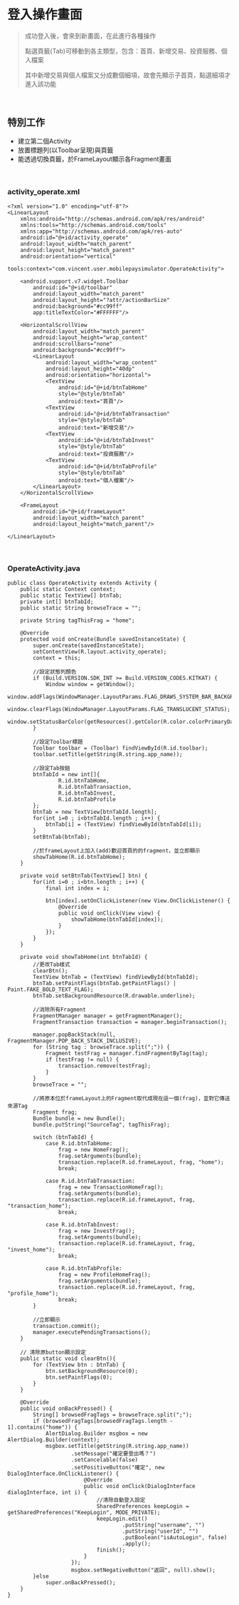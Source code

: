 # 登入操作畫面
>成功登入後，會來到新畫面，在此進行各種操作
>
>點選頁籤(Tab)可移動到各主類型，包含：首頁、新增交易、投資服務、個人檔案
>
>其中新增交易與個人檔案又分成數個細項，故會先顯示子首頁，點選細項才進入該功能
>

<br>

## 特別工作
* 建立第二個Activity
* 放置標題列(以Toolbar呈現)與頁籤
* 能透過切換頁籤，於FrameLayout顯示各Fragment畫面

<br>

### activity_operate.xml
    <?xml version="1.0" encoding="utf-8"?>
    <LinearLayout
        xmlns:android="http://schemas.android.com/apk/res/android"
        xmlns:tools="http://schemas.android.com/tools"
        xmlns:app="http://schemas.android.com/apk/res-auto"
        android:id="@+id/activity_operate"
        android:layout_width="match_parent"
        android:layout_height="match_parent"
        android:orientation="vertical"
        tools:context="com.vincent.user.mobilepaysimulator.OperateActivity">

        <android.support.v7.widget.Toolbar
            android:id="@+id/toolbar"
            android:layout_width="match_parent"
            android:layout_height="?attr/actionBarSize"
            android:background="#cc99ff"
            app:titleTextColor="#FFFFFF"/>

        <HorizontalScrollView
            android:layout_width="match_parent"
            android:layout_height="wrap_content"
            android:scrollbars="none"
            android:background="#cc99ff">
            <LinearLayout
                android:layout_width="wrap_content"
                android:layout_height="40dp"
                android:orientation="horizontal">
                <TextView
                    android:id="@+id/btnTabHome"
                    style="@style/btnTab"
                    android:text="首頁"/>
                <TextView
                    android:id="@+id/btnTabTransaction"
                    style="@style/btnTab"
                    android:text="新增交易"/>
                <TextView
                    android:id="@+id/btnTabInvest"
                    style="@style/btnTab"
                    android:text="投資服務"/>
                <TextView
                    android:id="@+id/btnTabProfile"
                    style="@style/btnTab"
                    android:text="個人檔案"/>
            </LinearLayout>
        </HorizontalScrollView>

        <FrameLayout
            android:id="@+id/frameLayout"
            android:layout_width="match_parent"
            android:layout_height="match_parent"/>

    </LinearLayout>

<br>

### OperateActivity.java
    public class OperateActivity extends Activity {
        public static Context context;
        public static TextView[] btnTab;
        private int[] btnTabId;
        public static String browseTrace = "";

        private String tagThisFrag = "home";

        @Override
        protected void onCreate(Bundle savedInstanceState) {
            super.onCreate(savedInstanceState);
            setContentView(R.layout.activity_operate);
            context = this;

            //設定狀態列顏色
            if (Build.VERSION.SDK_INT >= Build.VERSION_CODES.KITKAT) {
                Window window = getWindow();
                window.addFlags(WindowManager.LayoutParams.FLAG_DRAWS_SYSTEM_BAR_BACKGROUNDS);
                window.clearFlags(WindowManager.LayoutParams.FLAG_TRANSLUCENT_STATUS);
                window.setStatusBarColor(getResources().getColor(R.color.colorPrimaryDark_2));
            }

            //設定Toolbar標題
            Toolbar toolbar = (Toolbar) findViewById(R.id.toolbar);
            toolbar.setTitle(getString(R.string.app_name));

            //設定Tab按鈕
            btnTabId = new int[]{
                    R.id.btnTabHome,
                    R.id.btnTabTransaction,
                    R.id.btnTabInvest,
                    R.id.btnTabProfile
            };
            btnTab = new TextView[btnTabId.length];
            for(int i=0 ; i<btnTabId.length ; i++) {
                btnTab[i] = (TextView) findViewById(btnTabId[i]);
            }
            setBtnTab(btnTab);

            //於frameLayout上加入(add)歡迎首頁的的fragment，並立即顯示
            showTabHome(R.id.btnTabHome);
        }

        private void setBtnTab(TextView[] btn) {
            for(int i=0 ; i<btn.length ; i++) {
                final int index = i;

                btn[index].setOnClickListener(new View.OnClickListener() {
                    @Override
                    public void onClick(View view) {
                        showTabHome(btnTabId[index]);
                    }
                });
            }
        }

        private void showTabHome(int btnTabId) {
            //更改Tab樣式
            clearBtn();
            TextView btnTab = (TextView) findViewById(btnTabId);
            btnTab.setPaintFlags(btnTab.getPaintFlags() | Paint.FAKE_BOLD_TEXT_FLAG);
            btnTab.setBackgroundResource(R.drawable.underline);

            //消除所有Fragment
            FragmentManager manager = getFragmentManager();
            FragmentTransaction transaction = manager.beginTransaction();

            manager.popBackStack(null, FragmentManager.POP_BACK_STACK_INCLUSIVE);
            for (String tag : browseTrace.split(";")) {
                Fragment testFrag = manager.findFragmentByTag(tag);
                if (testFrag != null) {
                    transaction.remove(testFrag);
                }
            }
            browseTrace = "";

            //將原本位於frameLayout上的Fragment取代成現在這一個(frag)，並對它傳送來源Tag
            Fragment frag;
            Bundle bundle = new Bundle();
            bundle.putString("SourceTag", tagThisFrag);

            switch (btnTabId) {
                case R.id.btnTabHome:
                    frag = new HomeFrag();
                    frag.setArguments(bundle);
                    transaction.replace(R.id.frameLayout, frag, "home");
                    break;

                case R.id.btnTabTransaction:
                    frag = new TransactionHomeFrag();
                    frag.setArguments(bundle);
                    transaction.replace(R.id.frameLayout, frag, "transaction_home");
                    break;

                case R.id.btnTabInvest:
                    frag = new InvestFrag();
                    frag.setArguments(bundle);
                    transaction.replace(R.id.frameLayout, frag, "invest_home");
                    break;

                case R.id.btnTabProfile:
                    frag = new ProfileHomeFrag();
                    frag.setArguments(bundle);
                    transaction.replace(R.id.frameLayout, frag, "profile_home");
                    break;
            }

            //立即顯示
            transaction.commit();
            manager.executePendingTransactions();
        }

        // 清除原button顯示設定
        public static void clearBtn(){
            for (TextView btn : btnTab) {
                btn.setBackgroundResource(0);
                btn.setPaintFlags(0);
            }
        }

        @Override
        public void onBackPressed() {
            String[] browsedFragTags = browseTrace.split(";");
            if (browsedFragTags[browsedFragTags.length - 1].contains("home")) {
                AlertDialog.Builder msgbox = new AlertDialog.Builder(context);
                msgbox.setTitle(getString(R.string.app_name))
                        .setMessage("確定要登出嗎？")
                        .setCancelable(false)
                        .setPositiveButton("確定", new DialogInterface.OnClickListener() {
                            @Override
                            public void onClick(DialogInterface dialogInterface, int i) {
                                //清除自動登入設定
                                SharedPreferences keepLogin = getSharedPreferences("KeepLogin", MODE_PRIVATE);
                                keepLogin.edit()
                                        .putString("username", "")
                                        .putString("userId", "")
                                        .putBoolean("isAutoLogin", false)
                                        .apply();
                                finish();
                            }
                        });
                        msgbox.setNegativeButton("返回", null).show();
            }else
                super.onBackPressed();
        }
    }
